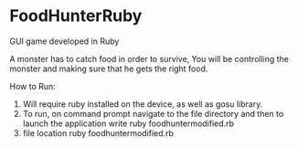 # FoodHunterRuby
GUI game developed in Ruby

A monster has to catch food in order to survive, You will be controlling the monster and making sure that he gets the right food.

How to Run:
1. Will require ruby installed on the device, as well as gosu library.
2. To run, on command prompt navigate to the file directory and then to launch the application write ruby foodhuntermodified.rb
3. file location ruby foodhuntermodified.rb
